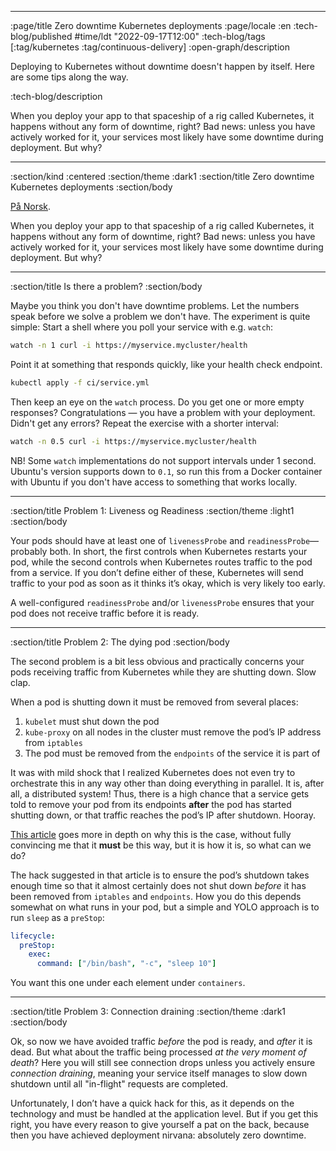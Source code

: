 --------------------------------------------------------------------------------
:page/title Zero downtime Kubernetes deployments
:page/locale :en
:tech-blog/published #time/ldt "2022-09-17T12:00"
:tech-blog/tags [:tag/kubernetes :tag/continuous-delivery]
:open-graph/description

Deploying to Kubernetes without downtime doesn't happen by itself. Here are some
tips along the way.

:tech-blog/description

When you deploy your app to that spaceship of a rig called Kubernetes, it
happens without any form of downtime, right? Bad news: unless you have actively
worked for it, your services most likely have some downtime during deployment.
But why?

--------------------------------------------------------------------------------
:section/kind :centered
:section/theme :dark1
:section/title Zero downtime Kubernetes deployments
:section/body

[På Norsk](https://www.kodemaker.no/blogg/2020-01-kubernetes-deployment-nedetid/).

When you deploy your app to that spaceship of a rig called Kubernetes, it
happens without any form of downtime, right? Bad news: unless you have actively
worked for it, your services most likely have some downtime during deployment.
But why?

--------------------------------------------------------------------------------
:section/title Is there a problem?
:section/body

Maybe you think you don't have downtime problems. Let the numbers speak before
we solve a problem we don't have. The experiment is quite simple: Start a shell
where you poll your service with e.g. `watch`:

```sh
watch -n 1 curl -i https://myservice.mycluster/health
```

Point it at something that responds quickly, like your health check endpoint.

```sh
kubectl apply -f ci/service.yml
```

Then keep an eye on the `watch` process. Do you get one or more empty responses?
Congratulations — you have a problem with your deployment. Didn't get any
errors? Repeat the exercise with a shorter interval:

```sh
watch -n 0.5 curl -i https://myservice.mycluster/health
```

NB! Some `watch` implementations do not support intervals under 1 second.
Ubuntu's version supports down to `0.1`, so run this from a Docker container
with Ubuntu if you don't have access to something that works locally.

--------------------------------------------------------------------------------
:section/title Problem 1: Liveness og Readiness
:section/theme :light1
:section/body

Your pods should have at least one of `livenessProbe` and `readinessProbe`—
probably both. In short, the first controls when Kubernetes restarts your pod,
while the second controls when Kubernetes routes traffic to the pod from a
service. If you don’t define either of these, Kubernetes will send traffic to
your pod as soon as it thinks it’s okay, which is very likely too early.

A well-configured `readinessProbe` and/or `livenessProbe` ensures that your pod
does not receive traffic before it is ready.

--------------------------------------------------------------------------------
:section/title Problem 2: The dying pod
:section/body

The second problem is a bit less obvious and practically concerns your pods
receiving traffic from Kubernetes while they are shutting down. Slow clap.

When a pod is shutting down it must be removed from several places:

1. `kubelet` must shut down the pod
2. `kube-proxy` on all nodes in the cluster must remove the pod’s IP address
   from `iptables`
3. The pod must be removed from the `endpoints` of the service it is part of

It was with mild shock that I realized Kubernetes does not even try to
orchestrate this in any way other than doing everything in parallel. It is,
after all, a distributed system! Thus, there is a high chance that a service
gets told to remove your pod from its endpoints **after** the pod has started
shutting down, or that traffic reaches the pod’s IP after shutdown. Hooray.

[This article](https://blog.gruntwork.io/delaying-shutdown-to-wait-for-pod-deletion-propagation-445f779a8304)
goes more in depth on why this is the case, without fully convincing me that it
**must** be this way, but it is how it is, so what can we do?

The hack suggested in that article is to ensure the pod’s shutdown takes enough
time so that it almost certainly does not shut down _before_ it has been removed
from `iptables` and `endpoints`. How you do this depends somewhat on what runs
in your pod, but a simple and YOLO approach is to run `sleep` as a `preStop`:


```yml
lifecycle:
  preStop:
    exec:
      command: ["/bin/bash", "-c", "sleep 10"]
```

You want this one under each element under `containers`.

--------------------------------------------------------------------------------
:section/title Problem 3: Connection draining
:section/theme :dark1
:section/body

Ok, so now we have avoided traffic _before_ the pod is ready, and _after_ it is
dead. But what about the traffic being processed _at the very moment of death_?
Here you will still see connection drops unless you actively ensure _connection
draining_, meaning your service itself manages to slow down shutdown until all
"in-flight" requests are completed.

Unfortunately, I don’t have a quick hack for this, as it depends on the
technology and must be handled at the application level. But if you get this
right, you have every reason to give yourself a pat on the back, because then
you have achieved deployment nirvana: absolutely zero downtime.
